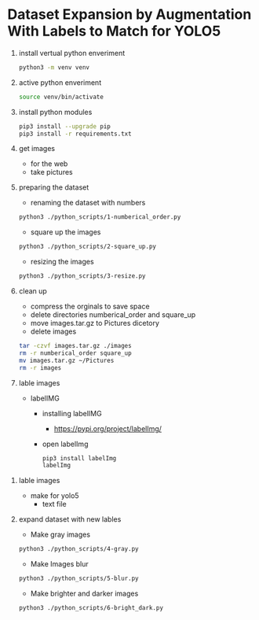 # Dataset  Expansion by Augmentation  With Labels to Match for YOLO5

1. install vertual python enveriment
     ```bash
    python3 -m venv venv
    ```
1.  active python enveriment
    ```bash
    source venv/bin/activate
    ```
1. install python modules
    ```bash
    pip3 install --upgrade pip
    pip3 install -r requirements.txt
    ```
    
1.  get images
    * for the web
    * take pictures
1. preparing the dataset
    * renaming the dataset with numbers
    ```bash
    python3 ./python_scripts/1-numberical_order.py
    ```
    * square up the images
    ```bash
    python3 ./python_scripts/2-square_up.py
    ```
    * resizing the images
    ```bash
    python3 ./python_scripts/3-resize.py
    ```
1. clean up
    *  compress the orginals to save space 
    * delete directories numberical_order and square_up
    * move images.tar.gz to Pictures dicetory
    *  delete images
    ```bash
    tar -czvf images.tar.gz ./images
    rm -r numberical_order square_up
    mv images.tar.gz ~/Pictures
    rm -r images 
    ```
1. lable images
    * labelIMG
        * installing labelIMG
            * https://pypi.org/project/labelImg/
        * open labelImg 

            ``` bash
            pip3 install labelImg 
            labelImg
            ```
<!-- make screenshot labvelIMG open -->
1. lable images
    * make for yolo5 
        * text file
        
2.  expand dataset with new lables
    * Make gray images
    ```bash
    python3 ./python_scripts/4-gray.py
    ```
    * Make Images blur
    ```bash
    python3 ./python_scripts/5-blur.py
    ```

    * Make brighter and darker images
    ```bash
    python3 ./python_scripts/6-bright_dark.py 
    ```



